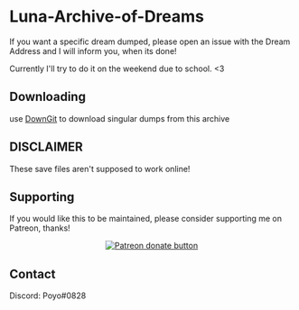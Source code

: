 # Luna-Archive-of-Dreams

If you want a specific dream dumped, please open an issue with the Dream Address and I will inform you, when its done!

Currently I'll try to do it on the weekend due to school. <3

## Downloading

use [DownGit](https://downgit.github.io/) to download singular dumps from this archive

## DISCLAIMER
These save files aren't supposed to work online!

## Supporting

If you would like this to be maintained, please consider supporting me on Patreon, thanks!

<p align="center">
<a href="https://www.patreon.com/Ixarus"><img src="https://c5.patreon.com/external/logo/become_a_patron_button.png" alt="Patreon donate button" /> </a>
</p>

## Contact
Discord: Poyo#0828
